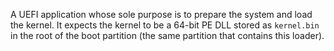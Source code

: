 A UEFI application whose sole purpose is to prepare the system and load the kernel. It expects the kernel to be a 64-bit PE DLL stored as `kernel.bin` in the root of the boot partition (the same partition that contains this loader).